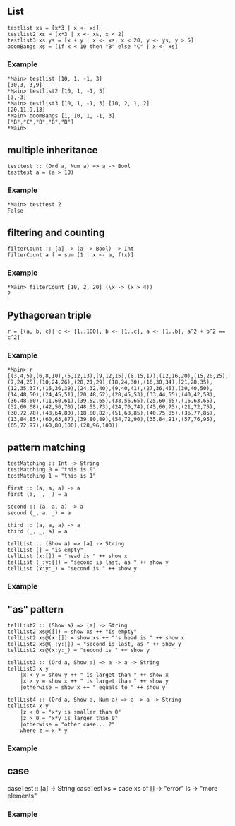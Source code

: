 ## List
	testlist xs = [x*3 | x <- xs]
	testlist2 xs = [x*3 | x <- xs, x < 2]
	testlist3 xs ys = [x + y | x <- xs, x < 20, y <- ys, y > 5]
	boomBangs xs = [if x < 10 then "B" else "C" | x <- xs]

### Example
	*Main> testlist [10, 1, -1, 3]
	[30,3,-3,9]
	*Main> testlist2 [10, 1, -1, 3]
	[3,-3]
	*Main> testlist3 [10, 1, -1, 3] [10, 2, 1, 2]
	[20,11,9,13]
	*Main> boomBangs [1, 10, 1, -1, 3]
	["B","C","B","B","B"]
	*Main> 


## multiple inheritance 
	testtest :: (Ord a, Num a) => a -> Bool
	testtest a = (a > 10)
	
### Example
	*Main> testtest 2
	False	

## filtering and counting
	filterCount :: [a] -> (a -> Bool) -> Int
	filterCount a f = sum [1 | x <- a, f(x)]
	
### Example
	*Main> filterCount [10, 2, 20] (\x -> (x > 4))
	2

## Pythagorean triple
	r = [(a, b, c)| c <- [1..100], b <- [1..c], a <- [1..b], a^2 + b^2 == c^2]

### Example
	*Main> r
	[(3,4,5),(6,8,10),(5,12,13),(9,12,15),(8,15,17),(12,16,20),(15,20,25),(7,24,25),(10,24,26),(20,21,29),(18,24,30),(16,30,34),(21,28,35),(12,35,37),(15,36,39),(24,32,40),(9,40,41),(27,36,45),(30,40,50),(14,48,50),(24,45,51),(20,48,52),(28,45,53),(33,44,55),(40,42,58),(36,48,60),(11,60,61),(39,52,65),(33,56,65),(25,60,65),(16,63,65),(32,60,68),(42,56,70),(48,55,73),(24,70,74),(45,60,75),(21,72,75),(30,72,78),(48,64,80),(18,80,82),(51,68,85),(40,75,85),(36,77,85),(13,84,85),(60,63,87),(39,80,89),(54,72,90),(35,84,91),(57,76,95),(65,72,97),(60,80,100),(28,96,100)]
	
## pattern matching
	testMatching :: Int -> String
	testMatching 0 = "this is 0"
	testMatching 1 = "this is 1"

	first :: (a, a, a) -> a
	first (a, _, _) = a

	second :: (a, a, a) -> a
	second (_, a, _) = a

	third :: (a, a, a) -> a
	third (_, _, a) = a

	tellList :: (Show a) => [a] -> String
	tellList [] = "is empty"
	tellList (x:[]) = "head is " ++ show x
	tellList (_:y:[]) = "second is last, as " ++ show y
	tellList (x:y:_) = "second is " ++ show y

### Example

## "as" pattern
	tellList2 :: (Show a) => [a] -> String
	tellList2 xs@([]) = show xs ++ "is empty"
	tellList2 xs@(x:[]) = show xs ++ "'s head is " ++ show x
	tellList2 xs@(_:y:[]) = "second is last, as " ++ show y
	tellList2 xs@(x:y:_) = "second is " ++ show y

	tellList3 :: (Ord a, Show a) => a -> a -> String
	tellList3 x y
		|x < y = show y ++ " is larget than " ++ show x 
		|x > y = show x ++ " is larget than " ++ show y 
		|otherwise = show x ++ " equals to " ++ show y

	tellList4 :: (Ord a, Show a, Num a) => a -> a -> String
	tellList4 x y
		|z < 0 = "x*y is smaller than 0" 
		|z > 0 = "x*y is larger than 0"
		|otherwise = "other case....?"
		where z = x * y
		
### Example

## case
caseTest :: [a] -> String
caseTest xs = case xs of [] -> "error"
                         ls -> "more elements"
                         
### Example
